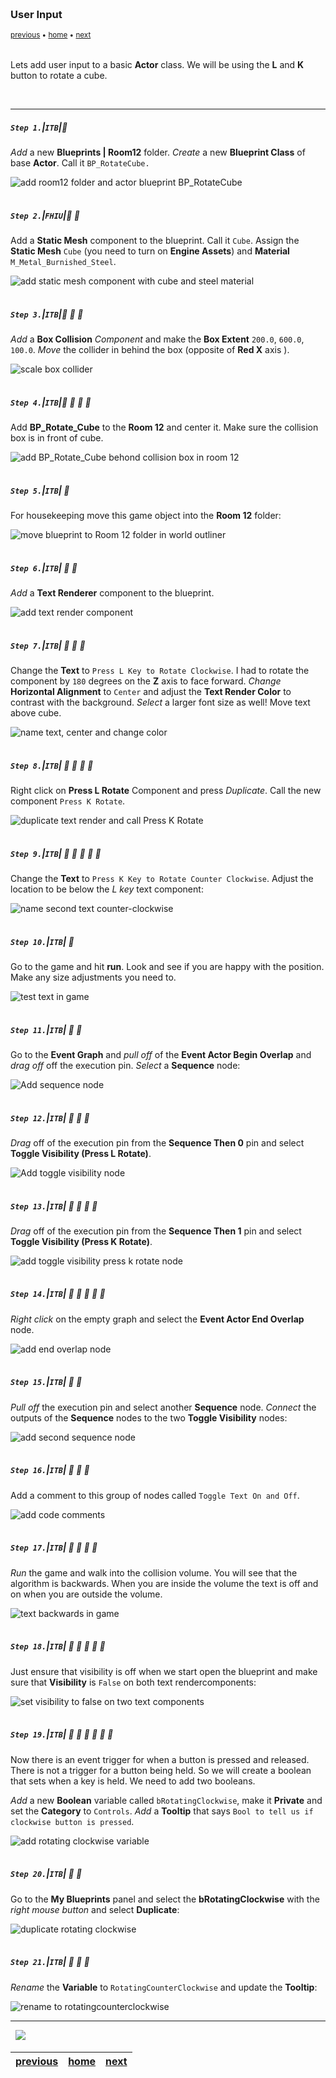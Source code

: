 <img src="https://via.placeholder.com/1000x4/45D7CA/45D7CA" alt="drawing" height="4px"/>

### User Input

<sub>[previous](../orbiting-actors-iv/README.md#user-content-orbiting-actors-iv) • [home](../README.md#user-content-ue4-blueprints) • [next](../)</sub>

<img src="https://via.placeholder.com/1000x4/45D7CA/45D7CA" alt="drawing" height="4px"/>

Lets add user input to a basic **Actor** class. We will be using the **L** and **K** button to rotate a cube.

<br>

---


##### `Step 1.`\|`ITB`|:small_blue_diamond:

*Add* a new **Blueprints | Room12** folder. *Create* a new **Blueprint Class** of base **Actor**. Call it `BP_RotateCube.`

![add room12 folder and actor blueprint BP_RotateCube](images/BPRotateCubeActorRm16.jpg)

<img src="https://via.placeholder.com/500x2/45D7CA/45D7CA" alt="drawing" height="2px" alt = ""/>

##### `Step 2.`\|`FHIU`|:small_blue_diamond: :small_blue_diamond: 

Add a **Static Mesh** component to the blueprint. Call it `Cube`. Assign the **Static Mesh** `Cube` (you need to turn on **Engine Assets**) and **Material** `M_Metal_Burnished_Steel`.

![add static mesh component with cube and steel material](images/AssignMeshCubeMaterialRm16.jpg)

<img src="https://via.placeholder.com/500x2/45D7CA/45D7CA" alt="drawing" height="2px" alt = ""/>

##### `Step 3.`\|`ITB`|:small_blue_diamond: :small_blue_diamond: :small_blue_diamond:

*Add* a **Box Collision** *Component* and make the **Box Extent** `200.0`, `600.0`, `100.0`. *Move* the collider in behind the box (opposite of **Red X** axis ).

![scale box collider](images/BoxxCollisionRm16.jpg)

<img src="https://via.placeholder.com/500x2/45D7CA/45D7CA" alt="drawing" height="2px" alt = ""/>

##### `Step 4.`\|`ITB`|:small_blue_diamond: :small_blue_diamond: :small_blue_diamond: :small_blue_diamond:

Add **BP_Rotate_Cube** to the **Room 12** and center it. Make sure the collision box is in front of cube.

![add BP_Rotate_Cube behond collision box in room 12](images/AddBPToRm16.jpg)

<img src="https://via.placeholder.com/500x2/45D7CA/45D7CA" alt="drawing" height="2px" alt = ""/>

##### `Step 5.`\|`ITB`| :small_orange_diamond:

For housekeeping move this game object into the **Room 12** folder:

![move blueprint to Room 12 folder in world outliner](images/MoveObjectToFolderRm16.jpg)

<img src="https://via.placeholder.com/500x2/45D7CA/45D7CA" alt="drawing" height="2px" alt = ""/>

##### `Step 6.`\|`ITB`| :small_orange_diamond: :small_blue_diamond:

*Add* a **Text Renderer** component to the blueprint.

![add text render component](images/AddTextRenderComponentRm16.jpg)

<img src="https://via.placeholder.com/500x2/45D7CA/45D7CA" alt="drawing" height="2px" alt = ""/>

##### `Step 7.`\|`ITB`| :small_orange_diamond: :small_blue_diamond: :small_blue_diamond:

Change the **Text** to `Press L Key to Rotate Clockwise`. I had to rotate the component by `180` degrees on the **Z** axis to face forward. *Change* **Horizontal Alignment** to `Center` and adjust the **Text Render Color** to contrast with the background. *Select* a larger font size as well! Move text above cube.

![name text, center and change color](images/PressLKeyToRClockRm16.jpg)

<img src="https://via.placeholder.com/500x2/45D7CA/45D7CA" alt="drawing" height="2px" alt = ""/>

##### `Step 8.`\|`ITB`| :small_orange_diamond: :small_blue_diamond: :small_blue_diamond: :small_blue_diamond:

Right click on **Press L Rotate** Component and press *Duplicate*. Call the new component `Press K Rotate`.

![duplicate text render and call Press K Rotate](images/PressRToRotateRm16.jpg)

<img src="https://via.placeholder.com/500x2/45D7CA/45D7CA" alt="drawing" height="2px" alt = ""/>

##### `Step 9.`\|`ITB`| :small_orange_diamond: :small_blue_diamond: :small_blue_diamond: :small_blue_diamond: :small_blue_diamond:

Change the **Text** to `Press K Key to Rotate Counter Clockwise`. Adjust the location to be below the *L key* text component:

![name second text counter-clockwise](images/PressKRepositionRm16.jpg)

<img src="https://via.placeholder.com/500x2/45D7CA/45D7CA" alt="drawing" height="2px" alt = ""/>

##### `Step 10.`\|`ITB`| :large_blue_diamond:

Go to the game and hit **run**. Look and see if you are happy with the position. Make any size adjustments you need to. 

![test text in game](images/TestInGameRm16.jpg)



<img src="https://via.placeholder.com/500x2/45D7CA/45D7CA" alt="drawing" height="2px" alt = ""/>

##### `Step 11.`\|`ITB`| :large_blue_diamond: :small_blue_diamond: 

Go to the **Event Graph** and *pull off* of the **Event Actor Begin Overlap** and *drag off* off the execution pin. *Select* a **Sequence** node:


![Add sequence node](images/OverlapSequenceRm16.jpg)

<img src="https://via.placeholder.com/500x2/45D7CA/45D7CA" alt="drawing" height="2px" alt = ""/>

##### `Step 12.`\|`ITB`| :large_blue_diamond: :small_blue_diamond: :small_blue_diamond: 

*Drag* off of the execution pin from the **Sequence Then 0** pin and select **Toggle Visibility (Press L Rotate)**.

![Add toggle visibility node](images/AddToggleVisibilityRm16.jpg)

<img src="https://via.placeholder.com/500x2/45D7CA/45D7CA" alt="drawing" height="2px" alt = ""/>

##### `Step 13.`\|`ITB`| :large_blue_diamond: :small_blue_diamond: :small_blue_diamond:  :small_blue_diamond: 

*Drag* off of the execution pin from the **Sequence Then 1** pin and select **Toggle Visibility (Press K Rotate)**.

![add toggle visibility press k rotate node](images/ToggleVisibillityCounterRm16.jpg)

<img src="https://via.placeholder.com/500x2/45D7CA/45D7CA" alt="drawing" height="2px" alt = ""/>

##### `Step 14.`\|`ITB`| :large_blue_diamond: :small_blue_diamond: :small_blue_diamond: :small_blue_diamond:  :small_blue_diamond: 

*Right click* on the empty graph and select the **Event Actor End Overlap** node.

![add end overlap node](images/AddActorEndOverlapRm16-1.jpg)

<img src="https://via.placeholder.com/500x2/45D7CA/45D7CA" alt="drawing" height="2px" alt = ""/>

##### `Step 15.`\|`ITB`| :large_blue_diamond: :small_orange_diamond: 

*Pull off* the execution pin and select another **Sequence** node. *Connect* the outputs of the **Sequence** nodes to the two **Toggle Visibility** nodes:

![add second sequence node](images/AddSecondSequenceRm16.jpg)

<img src="https://via.placeholder.com/500x2/45D7CA/45D7CA" alt="drawing" height="2px" alt = ""/>

##### `Step 16.`\|`ITB`| :large_blue_diamond: :small_orange_diamond:   :small_blue_diamond: 

Add a comment to this group of nodes called `Toggle Text On and Off`.

![add code comments](images/AddComment1Rm16.jpg)

<img src="https://via.placeholder.com/500x2/45D7CA/45D7CA" alt="drawing" height="2px" alt = ""/>

##### `Step 17.`\|`ITB`| :large_blue_diamond: :small_orange_diamond: :small_blue_diamond: :small_blue_diamond:

*Run* the game and walk into the collision volume. You will see that the algorithm is backwards. When you are inside the volume the text is off and on when you are outside the volume.

![text backwards in game](images/BackwardsText.gif)

<img src="https://via.placeholder.com/500x2/45D7CA/45D7CA" alt="drawing" height="2px" alt = ""/>

##### `Step 18.`\|`ITB`| :large_blue_diamond: :small_orange_diamond: :small_blue_diamond: :small_blue_diamond: :small_blue_diamond:

Just ensure that visibility is off when we start open the blueprint and make sure that **Visibility** is `False` on both text rendercomponents:

![set visibility to false on two text components](images/TurnVisibleOff.jpg)

<img src="https://via.placeholder.com/500x2/45D7CA/45D7CA" alt="drawing" height="2px" alt = ""/>

##### `Step 19.`\|`ITB`| :large_blue_diamond: :small_orange_diamond: :small_blue_diamond: :small_blue_diamond: :small_blue_diamond: :small_blue_diamond:

Now there is an event trigger for when a button is pressed and released. There is not a trigger for a button being held. So we will create a boolean that sets when a key is held. We need to add two booleans. 

*Add* a new **Boolean** variable called `bRotatingClockwise`, make it **Private** and set the **Category** to `Controls`. *Add* a **Tooltip** that says `Bool to tell us if clockwise button is pressed`.

![add rotating clockwise variable](images/RotatingClockwiseVarRm16.jpg)

<img src="https://via.placeholder.com/500x2/45D7CA/45D7CA" alt="drawing" height="2px" alt = ""/>

##### `Step 20.`\|`ITB`| :large_blue_diamond: :large_blue_diamond:

Go to the **My Blueprints** panel and select the **bRotatingClockwise** with the *right mouse button* and select **Duplicate**:

![duplicate rotating clockwise](images/RIghtClickDupeRm16.jpg)

<img src="https://via.placeholder.com/500x2/45D7CA/45D7CA" alt="drawing" height="2px" alt = ""/>

##### `Step 21.`\|`ITB`| :large_blue_diamond: :large_blue_diamond: :small_blue_diamond:

*Rename* the **Variable** to `RotatingCounterClockwise` and update the **Tooltip**:

![rename to rotatingcounterclockwise](images/RenameCCRm16.jpg)

___


<img src="https://via.placeholder.com/1000x4/dba81a/dba81a" alt="drawing" height="4px" alt = ""/>

<img src="https://via.placeholder.com/1000x100/45D7CA/000000/?text=Next Up - User Input II">

<img src="https://via.placeholder.com/1000x4/dba81a/dba81a" alt="drawing" height="4px" alt = ""/>

| [previous](../orbiting-actors-iv/README.md#user-content-orbiting-actors-iv)| [home](../README.md#user-content-ue4-blueprints) | [next](../user-input-ii/README.md#user-content-user-input-ii)|
|---|---|---|
